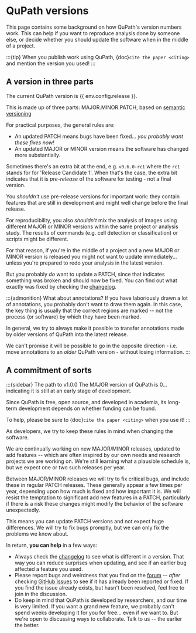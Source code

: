 # QuPath versions

This page contains some background on how QuPath's version numbers work.
This can help if you want to reproduce analysis done by someone else, or decide whether you should update the software when in the middle of a project.

:::{tip}
When you publish work using QuPath, {doc}`cite the paper <citing>` and mention the version you used!
:::

## A version in three parts

The current QuPath version is {{ env.config.release }}.

This is made up of three parts: MAJOR.MINOR.PATCH, based on [semantic versioning]

For practical purposes, the general rules are:

- An updated PATCH means bugs have been fixed... *you probably want these fixes now!*
- An updated MAJOR or MINOR version means the software has changed more substantially.

Sometimes there's an extra bit at the end, e.g. `v0.6.0-rc1` where the `rc1` stands for for 'Release Candidate 1'.
When that's the case, the extra bit indicates that it is *pre-release* of the software for testing - not a final version.

You *shouldn't* use pre-release versions for important work: they contain features that are still in development and might well change before the final release.

For reproducibility, you also *shouldn't* mix the analysis of images using different MAJOR or MINOR versions within the same project or analysis study.
The results of commands (e.g. cell detection or classification) or scripts might be different.

For that reason, if you're in the middle of a project and a new MAJOR or MINOR version is released you might not want to update immediately... unless you're prepared to redo your analysis in the latest version.

But you probably *do* want to update a PATCH, since that indicates something was broken and should now be fixed.
You can find out what exactly was fixed by checking the [changelog].

:::{admonition} What about annotations?
If you have laboriously drawn a lot of annotations, you probably don't want to draw them again.
In this case, the key thing is usually that the correct regions are marked -- not the process (or software) by which they have been marked.

In general, we try to always make it possible to transfer annotations made by older versions of QuPath into the latest release.

We can't promise it will be possible to go in the opposite direction - i.e. move annotations to an *older* QuPath version - without losing information.
:::

## A commitment of sorts

:::{sidebar} The path to v1.0.0
The MAJOR version of QuPath is 0... indicating it is still at an early stage of development.

Since QuPath is free, open source, and developed in academia, its long-term development depends on whether funding can be found.

To help, please be sure to {doc}`cite the paper <citing>` when you use it!
:::

As developers, we try to keep these rules in mind when changing the software.

We are continually working on new MAJOR/MINOR releases, updated to add features -- which are often inspired by our own needs and research projects we are working on.
We're still learning what a plausible schedule is, but we expect one or two such releases per year.

Between MAJOR/MINOR releases we will try to fix critical bugs, and include these in regular PATCH releases.
These generally appear a few times per year, depending upon how much is fixed and how important it is.
We will resist the temptation to significant add new features in a PATCH, particularly if there is a risk these changes might modify the behavior of the software unexpectedly.

This means you can update PATCH versions and not expect huge differences.
We will try to fix bugs promptly, but we can only fix the problems we know about.

In return, **you can help** in a few ways:

- Always check the [changelog] to see what is different in a version. That way you can reduce surprises when updating, and see if an earlier bug affected a feature you used.
- Please report bugs and weirdness that you find on the [forum] -- *after* checking [GitHub Issues] to see if it has already been reported or fixed. If you find the issue already exists, but hasn't been resolved, feel free to join in the discussion.
- Do keep in mind that QuPath is developed by researchers, and our time is very limited. If you want a grand new feature, we probably can't spend weeks developing it for you for free... even if we want to. But we're open to discussing ways to collaborate. Talk to us -- the earlier the better.

[changelog]: https://github.com/qupath/qupath/blob/master/CHANGELOG.md
[forum]: http://forum.image.sc/tag/qupath
[github issues]: http://forum.image.sc/tag/qupath
[semantic versioning]: https://semver.org
